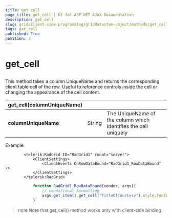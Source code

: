 ```yaml
---
title: get_cell
page_title: get_cell | UI for ASP.NET AJAX Documentation
description: get_cell
slug: grid/client-side-programming/griddataitem-object/methods/get_cell
tags: get_cell
published: True
position: 2
---
```


# get_cell



## 

This method takes a column UniqueName and returns the corresponding client table cell of the row. Useful to reference controls inside the cell or changing the appearance of the cell content.


|  __get_cell(columnUniqueName)__  |  |  |
| ------ | ------ | ------ |
| __columnUniqueName__ |String|The UniqueName of the column which identifies the cell uniquely|

Example:

````ASPNET
	    <telerik:RadGrid ID="RadGrid1" runat="server">
	        <ClientSettings>
	            <ClientEvents OnRowDataBound="RadGrid1_RowDataBound" />
	        </ClientSettings>
	    </telerik:RadGrid>
````



````JavaScript
	        function RadGrid1_RowDataBound(sender, args){
	            // conditional formatting
	            args.get_item().get_cell("TitleOfCourtesy").style.fontWeight = (args.get_dataItem()["TitleOfCourtesy"] == "Dr.") ? "bold" : "normal";
	        } 
````



>note Note that get_cell() method works only with client-side binding.
>

